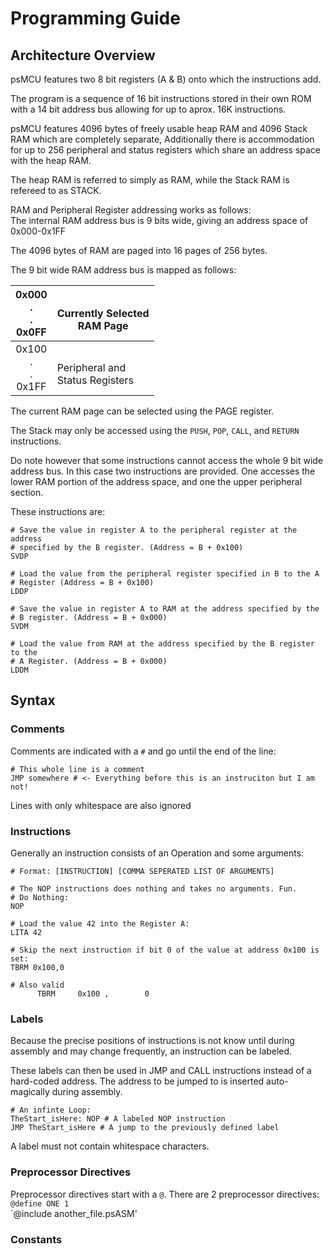 # Programming Guide

## Architecture Overview
psMCU features two 8 bit registers (A & B) onto which the instructions add. 

The program is a sequence of 16 bit instructions stored in their own ROM
with a 14 bit address bus allowing for up to aprox. 16K instructions.

psMCU features 4096 bytes of freely usable heap RAM and 4096 Stack RAM which
are completely separate, Additionally there is accommodation for up to 256
peripheral and status registers which share an address space with the heap RAM.

The heap RAM is referred to simply as RAM, while the Stack RAM is refereed to
as STACK.

RAM and Peripheral Register addressing works as follows:  
The internal RAM address bus is 9 bits wide, giving an address space of 0x000-0x1FF

The 4096 bytes of RAM are paged into 16 pages of 256 bytes.

The 9 bit wide RAM address bus is mapped as follows:

| 0x000<br>.<br>.<br>0x0FF | <br>Currently Selected<br>RAM Page     |
|:------------------------:|----------------------------------------|
| 0x100<br>.<br>.<br>0x1FF | <br>Peripheral and<br>Status Registers |

The current RAM page can be selected using the PAGE register.

The Stack may only be accessed using the `PUSH`, `POP`, `CALL`, and `RETURN`
instructions.

Do note however that some instructions cannot access the whole 9 bit wide
address bus. In this case two instructions are provided. One accesses the
lower RAM portion of the address space, and one the upper peripheral section.

These instructions are:
```
# Save the value in register A to the peripheral register at the address
# specified by the B register. (Address = B + 0x100)
SVDP

# Load the value from the peripheral register specified in B to the A
# Register (Address = B + 0x100)
LDDP

# Save the value in register A to RAM at the address specified by the
# B register. (Address = B + 0x000)
SVDM

# Load the value from RAM at the address specified by the B register to the
# A Register. (Address = B + 0x000)
LDDM

```

## Syntax

### Comments
Comments are indicated with a `#` and go until the end of the line:
```
# This whole line is a comment
JMP somewhere # <- Everything before this is an instruciton but I am not!
```
Lines with only whitespace are also ignored

### Instructions
Generally an instruction consists of an Operation and some arguments:
```
# Format: [INSTRUCTION] [COMMA SEPERATED LIST OF ARGUMENTS]

# The NOP instructions does nothing and takes no arguments. Fun.
# Do Nothing:
NOP

# Load the value 42 into the Register A:
LITA 42

# Skip the next instruction if bit 0 of the value at address 0x100 is set:
TBRM 0x100,0

# Also valid
      TBRM     0x100 ,        0

```

### Labels
Because the precise positions of instructions is not know until during assembly
and may change frequently, an instruction can be labeled.

These labels can then be used in JMP and CALL instructions instead
of a hard-coded address. The address to be jumped to is inserted
auto-magically during assembly. 

```
# An infinte Loop:
TheStart_isHere: NOP # A labeled NOP instruction
JMP TheStart_isHere # A jump to the previously defined label

```

A label must not contain whitespace characters.

### Preprocessor Directives
Preprocessor directives start with a `@`.
There are 2 preprocessor directives:
`@define ONE 1`  
`@include another_file.psASM'   

### Constants


